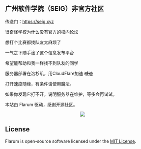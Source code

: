 ## 广州软件学院（SEIG）非官方社区

传送门：https://seig.xyz

很奇怪学校为什么没有官方的校内论坛

想打个比赛都找队友太麻烦了

一气之下随手淦了这个信息发布平台

希望能帮助和我一样找不到队友的同学

服务器部署在洛杉矶，用CloudFlare加速 ~~减速~~

打开速度随缘，有条件请使用魔法。

如果你发现它打不开，说明服务器在维护，等多会再试试。

本站由 Flarum 驱动，感谢开源社区。

<p align="center"><img src="https://flarum.org/assets/img/logo.png"></p>

## License

Flarum is open-source software licensed under the [MIT License](https://github.com/flarum/flarum/blob/master/LICENSE).

